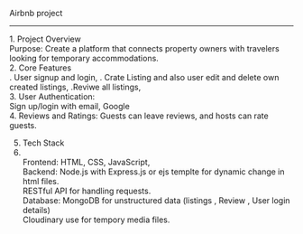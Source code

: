  Airbnb project 
<hr>
1. Project Overview
 <br>
 Purpose: Create a platform that connects property owners with travelers looking for temporary accommodations.
<br>
2. Core Features
<br>
   . User signup and login,
   . Crate Listing and also user edit and delete own created listings,
   .Reviwe all listings,
   <br>
3. User Authentication:
<br>
    Sign up/login with email, Google
    <br>
4. Reviews and Ratings:
     Guests can leave reviews, and hosts can rate guests.
     <br>
     
5.  Tech Stack
6.  <br>
     Frontend:
        HTML, CSS, JavaScript,
        <br>
     Backend:
         Node.js with Express.js or ejs templte for dynamic change in html files.
         <br>
    RESTful API for handling requests.
    <br>
    Database:
       MongoDB for unstructured data (listings , Review , User login details)
       <br>
       Cloudinary  use for tempory media files.
      

 
